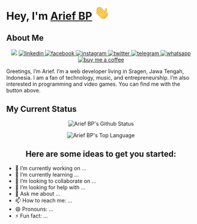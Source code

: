 # Hey, I'm [Arief BP](https://github.com/archytech99) <img src="https://raw.githubusercontent.com/parth-27/parth-27/master/Hi.gif" width="40px" alt="hi5">

## About Me

<p align="center">
  <img src="https://visitor-badge.laobi.icu/badge?page_id=archytech99.archytech99">
  <a href="https://www.linkedin.com/in/arief-bp-1175b9169" target="_blank">
    <img src="https://img.shields.io/badge/LinkedIn-%230077B5.svg?&style=flat-square&logo=linkedin&logoColor=white" alt="linkedin">
  </a>
  <a href="https://www.facebook.com/archytech99" target="_blank">
    <img src="https://img.shields.io/badge/Facebook-%231877F2.svg?&style=flat-square&logo=facebook&logoColor=white" alt="facebook">  
  </a>
  <a href="https://www.instagram.com/archytech99" target="_blank">
    <img src="https://img.shields.io/badge/Instagram-%23E4405F.svg?&style=flat-square&logo=instagram&logoColor=white" alt="instagram">
  </a>
  <a href="https://twitter.com/archytech99" target="_blank">
    <img src="https://img.shields.io/badge/Twitter-%230077D4.svg?&style=flat-square&logo=twitter&logoColor=white" alt="twitter">
  </a>
  <a href="https://t.me/archytech99" target="_blank">
    <img src="https://img.shields.io/badge/Telegram-%232CA5E0.svg?style=flat-square&logo=telegram&logoColor=white" alt="telegram">
  </a>
  <a href="https://wa.me/6285157992147" target="_blank">
    <img src="https://img.shields.io/badge/Whastapp-%2325D366.svg?style=flat-square&logo=whatsapp&logoColor=white" alt="whatsapp">
  </a>
  <a href="https://buymeacoffee.com/archytech9q" target="_blank">
    <img src="https://img.shields.io/badge/BuyMeACoofee-%23ffdd00.svg?&style=flat-square&logo=twitter&logoColor=white" alt="buy me a coffee">  
  </a>
</p>

Greetings, I’m Arief. I’m a web developer living in Sragen, Jawa Tengah, Indonesia. I am a fan of technology, music, and entrepreneurship. I’m also interested in programming and video games. You can find me with the button above.

## My Current Status

<div align = "center">

![Arief BP's Github Status](https://github-readme-stats.vercel.app/api?username=archytech99&show_icons=true&theme=tokyonight&line_height=27)
  
![Arief BP's Top Language](https://github-readme-stats.vercel.app/api/top-langs/?username=archytech99&langs_count=8&theme=tokyonight&layout=compact)

## Here are some ideas to get you started:

<div align = "left">

- 🔭 I’m currently working on ...
- 🌱 I’m currently learning ...
- 👯 I’m looking to collaborate on ...
- 🤔 I’m looking for help with ...
- 💬 Ask me about ...
- 📫 How to reach me: ...
- 😄 Pronouns: ...
- ⚡ Fun fact: ...

</div>
